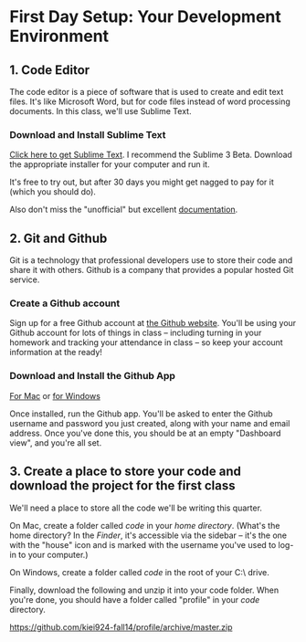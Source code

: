 # First Day Setup: Your Development Environment

## 1. Code Editor

The code editor is a piece of software that is used to create and edit text files. It's like Microsoft Word, but for code files instead of word processing documents. In this class, we'll use Sublime Text.

### Download and Install Sublime Text

[Click here to get Sublime Text](http://www.sublimetext.com/3). I recommend the Sublime 3 Beta. Download the appropriate installer for your computer and run it.

It's free to try out, but after 30 days you might get nagged to pay for it (which you should do).

Also don't miss the "unofficial" but excellent [documentation](http://docs.sublimetext.info/en/latest/index.html).

## 2. Git and Github

Git is a technology that professional developers use to store their code and share it with others. Github is a company that provides a popular hosted Git service.

### Create a Github account

Sign up for a free Github account at [the Github website](https://github.com/). You'll be using your Github account for lots of things in class – including turning in your homework and tracking your attendance in class – so keep your account information at the ready!

### Download and Install the Github App

[For Mac](https://mac.github.com/) or [for Windows](https://windows.github.com/)

Once installed, run the Github app. You'll be asked to enter the Github username and password you just created, along with your name and email address. Once you've done this, you should be at an empty "Dashboard view", and you're all set.

## 3. Create a place to store your code and download the project for the first class

We'll need a place to store all the code we'll be writing this quarter.

On Mac, create a folder called *code* in your *home directory*. (What's the home directory? In the *Finder*, it's accessible via the sidebar – it's the one with the "house" icon and is marked with the username you've used to log-in to your computer.)

On Windows, create a folder called *code* in the root of your C:\ drive.

Finally, download the following and unzip it into your code folder. When you're done, you should have a folder called "profile" in your *code* directory.

https://github.com/kiei924-fall14/profile/archive/master.zip

